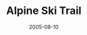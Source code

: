 ---
_schema: default
title: Alpine Ski Trail
link: https://www.geocaching.com/geocache/GC5846
owner: BIG BILL6
date: 2005-08-10
log_type: Found it
display_coords: N 40° 58.998' W 073° 54.519'
latitude: '40.9833'
longitude: '-73.90865'
first_stage: false
bogus: false
zhanna_log:
post_id: 813
---
